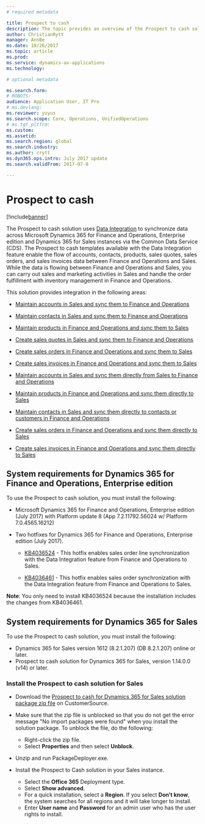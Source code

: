 ```yaml
---
# required metadata

title: Prospect to cash   
description: The topic provides an overview of the Prospect to cash solution between Dynamics 365 for Finance and Operations, Enterprise edition and Dynamics 365 for Sales. 
author: ChristianRytt 
manager: AnnBe
ms.date: 10/26/2017
ms.topic: article
ms.prod: 
ms.service: dynamics-ax-applications
ms.technology: 

# optional metadata

ms.search.form: 
# ROBOTS: 
audience: Application User, IT Pro
# ms.devlang: 
ms.reviewer: yuyus
ms.search.scope: Core, Operations, UnifiedOperations
# ms.tgt_pltfrm: 
ms.custom: 
ms.assetid: 
ms.search.region: global
ms.search.industry: 
ms.author: crytt
ms.dyn365.ops.intro: July 2017 update 
ms.search.validFrom: 2017-07-8

---
```


# Prospect to cash  

[!include[banner](../includes/banner.md)]

The Prospect to cash solution uses [Data Integration](/common-data-service/entity-reference/dynamics-365-integration) to synchronize data across Microsoft Dynamics 365 for Finance and Operations, Enterprise edition and Dynamics 365 for Sales instances via the Common Data Service (CDS). The Prospect to cash templates available with the Data Integration feature enable the flow of accounts, contacts, products, sales quotes, sales orders, and sales invoices data between Finance and Operations and Sales. While the data is flowing between Finance and Operations and Sales, you can carry out sales and marketing activities in Sales and handle the order fulfillment with inventory management in Finance and Operations. 

This solution provides integration in the following areas: 

-   [Maintain accounts in Sales and sync them to Finance and Operations](accounts-template-mapping.md)
-   [Maintain contacts in Sales and sync them to Finance and Operations](contacts-template-mapping.md)
-   [Maintain products in Finance and Operations and sync them to Sales](products-template-mapping.md)
- 	[Create sales quotes in Sales and sync them to Finance and Operations](sales-quotation-template-mapping.md)
-   [Create sales orders in Finance and Operations and sync them to Sales](sales-order-template-mapping.md)
-   [Create sales invoices in Finance and Operations and sync them to Sales](sales-invoice-template-mapping.md)

-   [Maintain accounts in Sales and sync them directly from Sales to Finance and Operations](accounts-template-mapping-direct.md)
-   [Maintain products in Finance and Operations and sync them directly to Sales](products-template-mapping-direct.md)
-   [Maintain contacts in Sales and sync them directly to contacts or customers in Finance and Operations](contacts-template-mapping-direct.md)
-   [Create sales orders in Finance and Operations and sync them directly to Sales](sales-order-template-mapping-direct.md)
-   [Create sales invoices in Finance and Operations and sync them directly to Sales](sales-invoice-template-mapping-direct.md)

## System requirements for Dynamics 365 for Finance and Operations, Enterprise edition

To use the Prospect to cash solution, you must install the following:

- Microsoft Dynamics 365 for Finance and Operations, Enterprise edition (July 2017) with Platform update 8 (App 7.2.11792.56024 w/ Platform 7.0.4565.16212)

- Two hotfixes for Dynamics 365 for Finance and Operations, Enterprise edition (July 2017).

    -  [KB4036524](https://fix.lcs.dynamics.com/Issue/Resolved?kb=4036524&bugId=3847504&qc=e2fcfae08b1a5d5ce9f53f330e8c212b0636c375368ff7d8d9b5ec6701523ad2) - This hotfix enables sales order line synchronization with the Data Integration feature from Finance and Operations to Sales.
        
    -  [KB4036461](https://fix.lcs.dynamics.com/Issue/Resolved?kb=4036461&bugId=3847029&qc=e2fcfae08b1a5d5ce9f53f330e8c212b0636c375368ff7d8d9b5ec6701523ad2) - This hotfix enables sales order synchronization with the Data Integration feature from Finance and Operations to Sales.
    
**Note**: You only need to install KB4036524 because the installation includes the changes from KB4036461.
 
## System requirements for Dynamics 365 for Sales

To use the Prospect to cash solution, you must install the following:

- Dynamics 365 for Sales version 1612 (8.2.1.207) (DB 8.2.1.207) online or later.
- Prospect to cash solution for Dynamics 365 for Sales, version 1.14.0.0 (v14) or later.

### Install the Prospect to cash solution for Sales

- Download the [Prospect to cash for Dynamics 365 for Sales solution package zip file](https://mbs.microsoft.com/customersource/Global/365Enterprise/downloads/product-releases/MD365FNOPENTProspectToCash) on CustomerSource.

- Make sure that the zip file is unblocked so that you do not get the error message "No import packages were found" when you install the solution package. To unblock the file, do the following:

    -  Right-click the zip file.
    -  Select **Properties** and then select **Unblock**. 

- Unzip and run PackageDeployer.exe.

- Install the Prospect to Cash solution in your Sales instance.

    - Select the **Office 365** Deployment type.
    - Select **Show advanced**.
    - For a quick installation, select a **Region**. If you select **Don’t know**, the system searches for all regions and it will take longer to install.
    - Enter **User name** and **Password** for an admin user who has the user rights to install.
